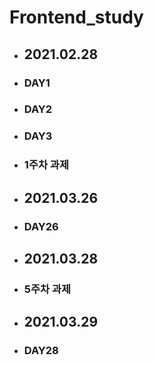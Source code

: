 # Frontend_study

+ ## 2021.02.28
+ ### DAY1
+ ### DAY2
+ ### DAY3
+ ### 1주차 과제

+ ## 2021.03.26
+ ### DAY26

+ ## 2021.03.28
+ ### 5주차 과제

+ ## 2021.03.29
+ ### DAY28
